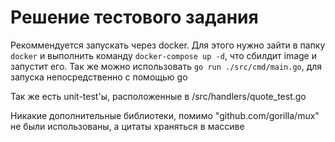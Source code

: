 # Решение тестового задания 
Рекоммендуется запускать через docker. Для этого нужно зайти в папку `docker` и выполнить команду ```docker-compose up -d```, что сбилдит image и запустит его.
Так же можно использовать `go run ./src/cmd/main.go`, для запуска непосредственно с помощью go

Так же есть unit-test'ы, расположенные в /src/handlers/quote_test.go

Никакие дополнительные библиотеки, помимо "github.com/gorilla/mux" не были использованы, а цитаты храняться в массиве
